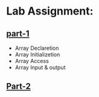 # Lab Assignment:
## [part-1](https://github.com/1834902551/cse214/tree/master/Lab1)
- Array Declaretion
- Array Initializetion
- Array Access
- Array Input & output

## [Part-2](https://github.com/1834902551/cse214/tree/master/Lab1)


